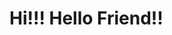 <!DOCTYPE html>

<html>

  <head>
  </head>
  <body>
    <h1>Hi!!! Hello Friend!!</h1>
  </body>
</html>

